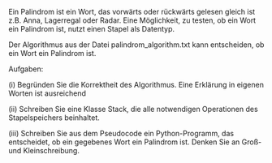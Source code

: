 Ein Palindrom ist ein Wort, das vorwärts oder rückwärts gelesen
gleich ist z.B. Anna, Lagerregal oder Radar. Eine Möglichkeit, zu
testen, ob ein Wort ein Palindrom ist, nutzt einen Stapel als Datentyp.

Der Algorithmus aus der Datei palindrom_algorithm.txt kann entscheiden, ob ein Wort ein Palindrom ist.

Aufgaben:

(i) Begründen Sie die Korrektheit des Algorithmus. Eine Erklärung in eigenen Worten ist ausreichend

(ii) Schreiben Sie eine Klasse Stack, die alle notwendigen Operationen des Stapelspeichers beinhaltet.

(iii) Schreiben Sie aus dem Pseudocode ein Python-Programm, das entscheidet, ob ein gegebenes Wort ein Palindrom ist.
Denken Sie an Groß- und Kleinschreibung.